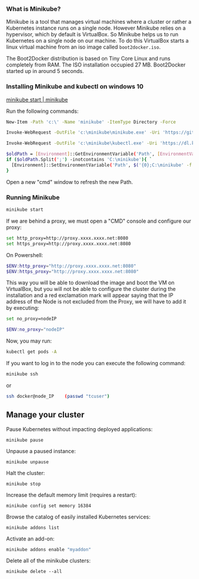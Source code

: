 ### What is Minikube?

Minikube is a tool that manages virtual machines where a cluster or rather a Kubernetes instance runs on a single node. However Minikube relies on a hypervisor, which by default is VirtualBox. So Minikube helps us to run Kubernetes on a single node on our machine. To do this VirtualBox starts a linux virtual machine from an iso image called `boot2docker.iso`.

The Boot2Docker distribution is based on Tiny Core Linux and runs completely from RAM. The ISO installation occupied 27 MB. Boot2Docker started up in around 5 seconds.

### Installing Minikube and kubectl on windows 10

[minikube start | minikube](https://minikube.sigs.k8s.io/docs/start/)

Run the following commands:

```bash
New-Item -Path 'c:\' -Name 'minikube' -ItemType Directory -Force
```

```bash
Invoke-WebRequest -OutFile 'c:\minikube\minikube.exe' -Uri 'https://github.com/kubernetes/minikube/releases/latest/download/minikube-windows-amd64.exe' -UseBasicParsing
```

```bash
Invoke-WebRequest -OutFile 'c:\minikube\kubectl.exe' -Uri 'https://dl.k8s.io/release/v1.24.0/bin/windows/amd64/kubectl.exe' -UseBasicParsing
```

```bash
$oldPath = [Environment]::GetEnvironmentVariable('Path', [EnvironmentVariableTarget]::Machine)
if ($oldPath.Split(';') -inotcontains 'C:\minikube'){ `
  [Environment]::SetEnvironmentVariable('Path', $('{0};C:\minikube' -f $oldPath), [EnvironmentVariableTarget]::Machine) `
}
```

Open a new "cmd" window to refresh the new Path.

### Running Minikube

```bash
minikube start
```

If we are behind a proxy, we must open a "CMD" console and configure our proxy:

```bash
set http_proxy=http://proxy.xxxx.xxxx.net:8080
set https_proxy=http://proxy.xxxx.xxxx.net:8080
```

On Powershell:

```Powershell
$ENV:http_proxy="http://proxy.xxxx.xxxx.net:8080"
$ENV:https_proxy="http://proxy.xxxx.xxxx.net:8080"
```

This way you will be able to download the image and boot the VM on VirtualBox, but you will not be able to configure the cluster during the installation and a red exclamation mark will appear saying that the IP address of the Node is not excluded from the Proxy, we will have to add it by executing:

```bash
set no_proxy=nodeIP
```

```Powershell
$ENV:no_proxy="nodeIP"
```

Now, you may run:

```bash
kubectl get pods -A
```

If you want to log in to the node you can execute the following command:

```bash
minikube ssh
```

or

```bash
ssh docker@node_IP    (passwd "tcuser")
```

## Manage your cluster

Pause Kubernetes without impacting deployed applications:

```shell
minikube pause
```

Unpause a paused instance:

```shell
minikube unpause
```

Halt the cluster:

```shell
minikube stop
```

Increase the default memory limit (requires a restart):

```shell
minikube config set memory 16384
```

Browse the catalog of easily installed Kubernetes services:

```shell
minikube addons list
```

Activate an add-on:

```bash
minikube addons enable "myaddon"
```

Delete all of the minikube clusters:

```shell
minikube delete --all
```



